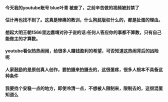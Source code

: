 #### 今天我的youtube账号 blue叶青 被废了，之前辛苦做的视频被封禁了
#### 估计再也找不到了。这真是惨痛的教训，什么狗屁版权什么的，都是扯蛋的理由。
#### 想起大明王朝1566里边嘉靖对孙子说的话:任何人答应你的事都不算数，只有自己能做主的才算数。
#### youtube看似热热闹闹，给很多人赚钱盈利的希望，可否知道这热闹背后的凶险呢
#### 人家鼓励的是原创真人创作，要拍摄来拍摄去的，这很蛋疼，很多人根本不具备这种条件
#### 我要找个安稳一点的地方，即使冷清一点，不想被人限制来，限制去的，这很混蛋知道么
